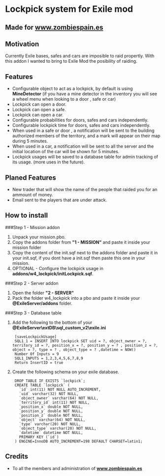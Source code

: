 # Lockpick system for Exile mod
## Made for www.zombiespain.es

## Motivation

Currently Exile bases, safes and cars are imposible to raid propertly. With this addon I wanted to bring to Exile Mod the posibility of raiding.

## Features
- Configurable object to act as a lockpick, by default is using **MineDetector** (if you have a mine detector in the inventory you will see a wheel menu when looking to a door , safe or car)
- Lockpick can open a door.
- Lockpick can open a safe.
- Lockpick can open a car.
- Configurable probabilities for doors, safes and cars independently.
- Configurable lockpick time for doors, safes and cars independently.
- When used in a safe or door , a notification will be sent to the building authorized members of the territory, and a mark will appear on their map during 5 minutes.
- When used in a car, a notification will be sent to all the server and the initial location of the car will be shown for 5 minutes.
- Lockpick usages will be saved to a database table for admin tracking of its usage. (more uses in the future).

## Planed Features
- New trader that will show the name of the people that raided you for an ammount of money.
- Email sent to the players that are under attack.

## How to install

###Step 1 - Mission addon
1. Unpack your mission.pbo.
2. Copy the addons folder from **"1 - MISSION"** and paste it inside your mission folder
3. Copy the content of the init.sqf next to the addons folder and paste it in your init.sqf, if you dont have a init.sqf then paste this one in your mission.
4. OPTIONAL - Configure the lockpick usage in **addons/w4_lockpick/initLockpick.sqf**.

###Step 2 - Server addon
1. Open the folder **"2 - SERVER"**
2. Pack the folder w4_lockpick into a pbo and paste it inside your **@ExileServer/addons** folder.

###Step 3 - Database table
1. Add the following to the bottom of your **@ExileServer\extDB\sql_custom_v2\exile.ini**

		[saveLockpickUsage]
		SQL1_1 = INSERT INTO lockpick SET uid = ?, object_owner = ?, territory_id = ?, position_x = ?, position_y = ? , position_z = ?, object = ?, type = ? , object_type = ? ,datetime = NOW()
		Number Of Inputs = 9
		SQL1_INPUTS = 1,2,3,4,5,6,7,8,9
		Return InsertID = true
2. Create the following schema on your exile database.

		DROP TABLE IF EXISTS `lockpick`;
		CREATE TABLE `lockpick` (
		  `id` int(11) NOT NULL AUTO_INCREMENT,
		  `uid` varchar(32) NOT NULL,
		  `object_owner` varchar(64) NOT NULL,
		  `territory_id` int(11) NOT NULL,
		  `position_x` double NOT NULL,
		  `position_y` double NOT NULL,
		  `position_z` double NOT NULL,
		  `object` varchar(64) NOT NULL,
		  `type` varchar(20) NOT NULL,
		  `object_type` varchar(20) NOT NULL,
		  `datetime` datetime NOT NULL,
		  PRIMARY KEY (`id`)
		) ENGINE=InnoDB AUTO_INCREMENT=198 DEFAULT CHARSET=latin1;

## Credits
- To all the members and administration of **www.zombiespain.es**
